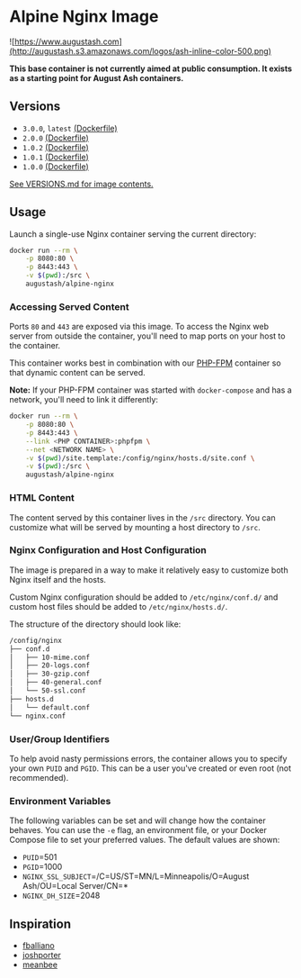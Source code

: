 # Alpine Nginx Image

![https://www.augustash.com](http://augustash.s3.amazonaws.com/logos/ash-inline-color-500.png)

**This base container is not currently aimed at public consumption. It exists as a starting point for August Ash containers.**

## Versions

- `3.0.0`, `latest` [(Dockerfile)](https://github.com/augustash/docker-alpine-nginx/blob/3.0.0/Dockerfile)
- `2.0.0` [(Dockerfile)](https://github.com/augustash/docker-alpine-nginx/blob/2.0.0/Dockerfile)
- `1.0.2` [(Dockerfile)](https://github.com/augustash/docker-alpine-nginx/blob/1.0.2/Dockerfile)
- `1.0.1` [(Dockerfile)](https://github.com/augustash/docker-alpine-nginx/blob/1.0.1/Dockerfile)
- `1.0.0` [(Dockerfile)](https://github.com/augustash/docker-alpine-nginx/blob/1.0.0/Dockerfile)

[See VERSIONS.md for image contents.](https://github.com/augustash/docker-alpine-nginx/blob/master/VERSIONS.md)

## Usage

Launch a single-use Nginx container serving the current directory:

```bash
docker run --rm \
    -p 8080:80 \
    -p 8443:443 \
    -v $(pwd):/src \
    augustash/alpine-nginx
```

### Accessing Served Content

Ports `80` and `443` are exposed via this image. To access the Nginx web server from outside the container, you'll need to map ports on your host to the container.

This container works best in combination with our [PHP-FPM](https://github.com/augustash/docker-alpine-phpfpm) container so that dynamic content can be served.

**Note:** If your PHP-FPM container was started with `docker-compose` and has a network, you'll need to link it differently:

```bash
docker run --rm \
    -p 8080:80 \
    -p 8443:443 \
    --link <PHP CONTAINER>:phpfpm \
    --net <NETWORK NAME> \
    -v $(pwd)/site.template:/config/nginx/hosts.d/site.conf \
    -v $(pwd):/src \
    augustash/alpine-nginx
```

### HTML Content

The content served by this container lives in the `/src` directory. You can customize what will be served by mounting a host directory to `/src`.

### Nginx Configuration and Host Configuration

The image is prepared in a way to make it relatively easy to customize both Nginx itself and the hosts.

Custom Nginx configuration should be added to `/etc/nginx/conf.d/` and custom host files should be added to `/etc/nginx/hosts.d/`.

The structure of the directory should look like:

```bash
/config/nginx
├── conf.d
│   ├── 10-mime.conf
│   ├── 20-logs.conf
│   ├── 30-gzip.conf
│   ├── 40-general.conf
│   └── 50-ssl.conf
├── hosts.d
│   └── default.conf
└── nginx.conf
```

### User/Group Identifiers

To help avoid nasty permissions errors, the container allows you to specify your own `PUID` and `PGID`. This can be a user you've created or even root (not recommended).

### Environment Variables

The following variables can be set and will change how the container behaves. You can use the `-e` flag, an environment file, or your Docker Compose file to set your preferred values. The default values are shown:

- `PUID`=501
- `PGID`=1000
- `NGINX_SSL_SUBJECT`=/C=US/ST=MN/L=Minneapolis/O=August Ash/OU=Local Server/CN=*
- `NGINX_DH_SIZE`=2048

## Inspiration

- [fballiano](https://github.com/fballiano/)
- [joshporter](https://github.com/joshporter)
- [meanbee](https://github.com/meanbee/)
